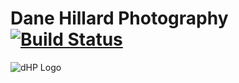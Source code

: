 # Dane Hillard Photography [![Build Status](https://travis-ci.org/dane-hillard-photography/dhp.svg?branch=master)](https://travis-ci.org/dane-hillard-photography/dhp)

![dHP Logo](https://github.com/daneah/dhp/raw/master/assets/images/logos/dhp.png)
